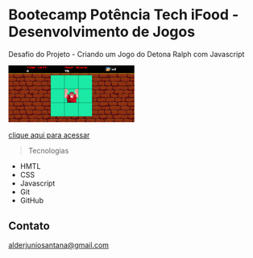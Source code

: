# Bootecamp Potência Tech iFood - Desenvolvimento de Jogos

Desafio do Projeto - Criando um Jogo do Detona Ralph com Javascript

<img src="https://github.com/Alderj/detona-ralph/blob/main/github/preview.png?raw=true" width="250px" />


[clique aqui para acessar](https://alderj.github.io/detona-ralph/)     

> Tecnologias

- HMTL
- CSS
- Javascript
- Git
- GitHub

## Contato

alderjuniosantana@gmail.com
